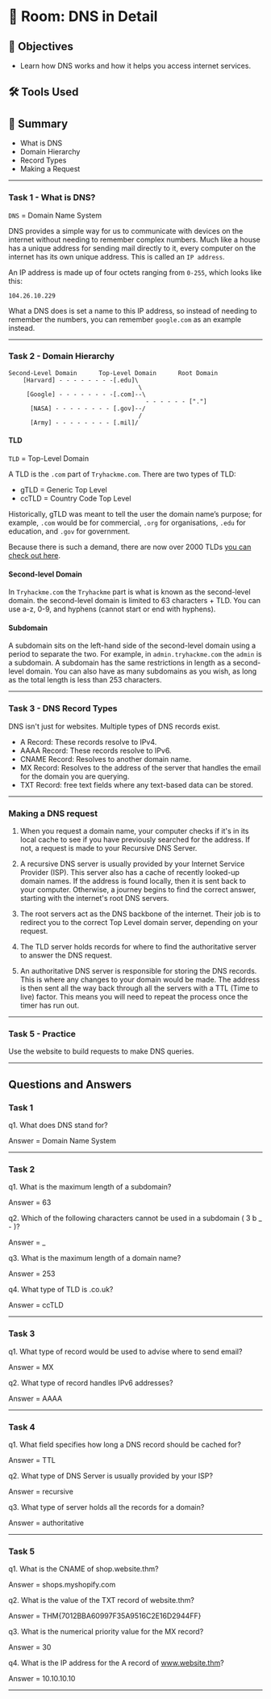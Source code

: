 # 🚪 Room: DNS in Detail

## 🎯 Objectives
- Learn how DNS works and how it helps you access internet services.

## 🛠️ Tools Used

## 💬 Summary
- What is DNS
- Domain Hierarchy
- Record Types
- Making a Request

-----

### Task 1 - What is DNS?

`DNS` = Domain Name System

DNS provides a simple way for us to communicate with devices on the internet without needing to remember complex numbers. Much like a house has a unique address for sending mail directly to it, every computer on the internet has its own unique address. This is called an `IP address`.

An IP address is made up of four octets ranging from `0-255`, which looks like this:
```
104.26.10.229
```
What a DNS does is set a name to this IP address, so instead of needing to remember the numbers, you can remember `google.com` as an example instead.

-----

### Task 2 - Domain Hierarchy

```
Second-Level Domain      Top-Level Domain      Root Domain
    [Harvard] - - - - - - - -[.edu]\
                                    \
     [Google] - - - - - - - -[.com]--\ 
                                      - - - - - - ["."]
      [NASA] - - - - - - - - [.gov]--/
                                    /
      [Army] - - - - - - - - [.mil]/
```
#### TLD

`TLD` = Top-Level Domain

A TLD is the `.com` part of `Tryhackme.com`. There are two types of TLD:
- gTLD = Generic Top Level
- ccTLD = Country Code Top Level

Historically, gTLD was meant to tell the user the domain name’s purpose; for example, `.com` would be for commercial, `.org` for organisations, `.edu` for education, and `.gov` for government.

Because there is such a demand, there are now over 2000 TLDs [you can check out here](https://data.iana.org/TLD/tlds-alpha-by-domain.txt).

#### Second-level Domain

In `Tryhackme.com` the `Tryhackme` part is what is known as the second-level domain. the second-level domain is limited to 63 characters + TLD. You can use a-z, 0-9, and hyphens (cannot start or end with hyphens).

#### Subdomain

A subdomain sits on the left-hand side of the second-level domain using a period to separate the two. For example, in `admin.tryhackme.com` the `admin` is a subdomain. A subdomain has the same restrictions in length as a second-level domain. You can also have as many subdomains as you wish, as long as the total length is less than 253 characters.

-----

### Task 3 - DNS Record Types

DNS isn't just for websites. Multiple types of DNS records exist.

- A Record: These records resolve to IPv4.
- AAAA Record: These records resolve to IPv6.
- CNAME Record: Resolves to another domain name.
- MX Record: Resolves to the address of the server that handles the email for the domain you are querying.
- TXT Record: free text fields where any text-based data can be stored.

-----

### Making a DNS request

1. When you request a domain name, your computer checks if it's in its local cache to see if you have previously searched for the address. If not, a request is made to your Recursive DNS Server.

2. A recursive DNS server is usually provided by your Internet Service Provider (ISP). This server also has a cache of recently looked-up domain names. If the address is found locally, then it is sent back to your computer. Otherwise, a journey begins to find the correct answer, starting with the internet's root DNS servers.

3. The root servers act as the DNS backbone of the internet. Their job is to redirect you to the correct Top Level domain server, depending on your request.

4. The TLD server holds records for where to find the authoritative server to answer the DNS request.

5. An authoritative DNS server is responsible for storing the DNS records. This is where any changes to your domain would be made. The address is then sent all the way back through all the servers with a TTL (Time to live) factor. This means you will need to repeat the process once the timer has run out.

-----

### Task 5 - Practice

Use the website to build requests to make DNS queries.


-----

## Questions and Answers

### Task 1

q1. What does DNS stand for?

Answer = Domain Name System

-----

### Task 2

q1. What is the maximum length of a subdomain?

Answer = 63

q2. Which of the following characters cannot be used in a subdomain ( 3 b _ - )?

Answer = _

q3. What is the maximum length of a domain name?

Answer = 253

q4. What type of TLD is .co.uk?

Answer = ccTLD

-----

### Task 3

q1. What type of record would be used to advise where to send email?

Answer = MX

q2. What type of record handles IPv6 addresses?

Answer = AAAA

-----

### Task 4

q1. What field specifies how long a DNS record should be cached for?

Answer = TTL

q2. What type of DNS Server is usually provided by your ISP?

Answer = recursive

q3. What type of server holds all the records for a domain?

Answer = authoritative

-----

### Task 5

q1. What is the CNAME of shop.website.thm?

Answer = shops.myshopify.com

q2. What is the value of the TXT record of website.thm?

Answer = THM{7012BBA60997F35A9516C2E16D2944FF}

q3. What is the numerical priority value for the MX record?

Answer = 30

q4. What is the IP address for the A record of www.website.thm?

Answer = 10.10.10.10

-----










